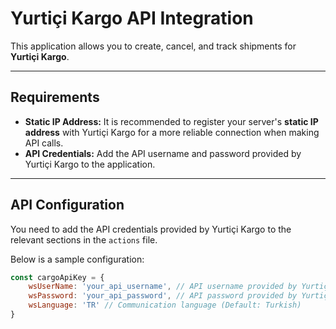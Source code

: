# Yurtiçi Kargo API Integration

This application allows you to create, cancel, and track shipments for **Yurtiçi Kargo**.

---

## Requirements

- **Static IP Address:** It is recommended to register your server's **static IP address** with Yurtiçi Kargo for a more reliable connection when making API calls.
- **API Credentials:** Add the API username and password provided by Yurtiçi Kargo to the application.

---

## API Configuration

You need to add the API credentials provided by Yurtiçi Kargo to the relevant sections in the `actions` file.

Below is a sample configuration:

```javascript
const cargoApiKey = {
    wsUserName: 'your_api_username', // API username provided by Yurtiçi Kargo
    wsPassword: 'your_api_password', // API password provided by Yurtiçi Kargo
    wsLanguage: 'TR' // Communication language (Default: Turkish)
}

